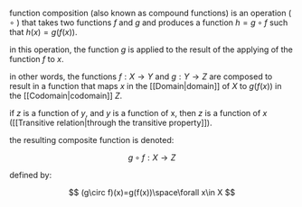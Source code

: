 function composition (also known as compound functions) is an operation ( $\circ$ ) that takes two functions $f$ and $g$ and produces a function $h=g\circ f$ such that $h(x)=g(f(x))$.

in this operation, the function $g$ is applied to the result of the applying of the function $f$ to $x$.

in other words, the functions $f:X\rightarrow Y$ and $g:Y\rightarrow Z$ are composed to result in a function that maps $x$ in the [[Domain|domain]] of $X$ to $g(f(x))$ in the [[Codomain|codomain]] $Z$.

if $z$ is a function of $y$, and $y$ is a function of x, then $z$ is a function of $x$ ([[Transitive relation|through the transitive property]]).

the resulting composite function is denoted:

$$
g\circ f:X\rightarrow Z
$$

defined by:

$$
(g\circ f)(x)=g(f(x))\space\forall x\in X
$$
